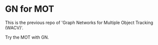 # GN for MOT

This is the previous repo of 'Graph Networks for Multiple Object Tracking (WACV)'.

Try the MOT with GN.
